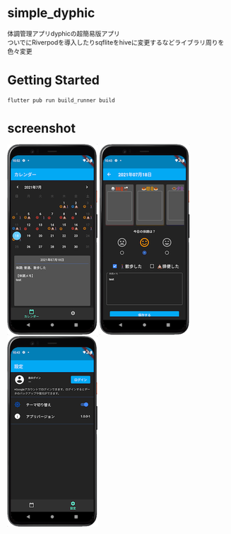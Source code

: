 # simple_dyphic
体調管理アプリdyphicの超簡易版アプリ  
ついでにRiverpodを導入したりsqfliteをhiveに変更するなどライブラリ周りを色々変更

# Getting Started
`flutter pub run build_runner build`

# screenshot
<img src="images/01_top_page.png" />
<img src="images/02_record_page.png" />  
<img src="images/03_settings_page.png" />